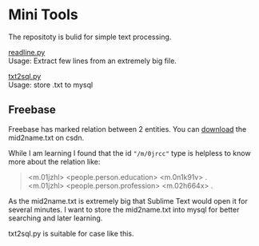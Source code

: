 # Mini Tools

The repositoty is bulid for simple text processing.

[readline.py](https://github.com/zecoo/mini_tools/blob/master/readline.py)   
Usage: Extract few lines from an extremely big file.

[txt2sql.py](https://github.com/zecoo/mini_tools/blob/master/txt2sql.py)  
Usage: store .txt to mysql

## Freebase

Freebase has marked relation between 2 entities.
You can [download](https://download.csdn.net/download/guotong1988/9865898) the mid2name.txt on csdn.

While I am learning I found that the id `"/m/0jrcc"` type is helpless to know more about the relation like:  

> <m.01jzhl>  <people.person.education>   <m.0n1k91v> .  
> <m.01jzhl>  <people.person.profession>  <m.02h664x> .  

As the mid2name.txt is extremely big that Sublime Text would open it for several minutes. I want to store the mid2name.txt into mysql for better searching and later learning.

txt2sql.py is suitable for case like this.

